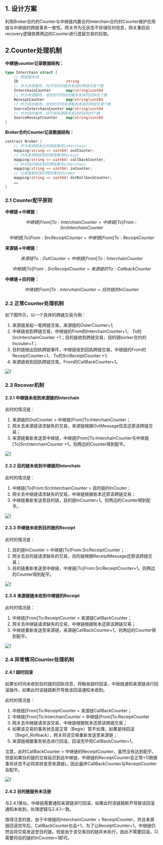 ## 1. 设计方案

利用Broker合约的Counter与中继链内置合约Interchain合约的Counter维护应用链与中继链的跨链事务一致性。网关作为无状态不存储任何信息，网关重启后recovery逻辑依靠两边的Counter进行遗留交易的拉取。

## 2.Counter处理机制

**中继链counter记录数据结构：**

```go
type Interchain struct {
	// 跨链服务ID
	ID                      string
	// 作为来源服务，向不同目的服务发送的跨链交易个数
	InterchainCounter       map[string]uint64
	// 作为来源服务，收到的不同目的服务发来的回执的个数
	ReceiptCounter          map[string]uint64
	// 作为目的服务，收到的不同来源服务发来的跨链交易个数
	SourceInterchainCounter map[string]uint64
	// 作为目的服务，向不同来源服务发送的回执的个数
	SourceReceiptCounter    map[string]uint64
}
```

**Broker合约Counter记录数据结构：**

```go
contract Broker {
    // 作为来源链发出的跨链事务Interchain
	mapping(string => uint64) outCounter;
    // 作为来源链收到的跨链事务Receipt
    mapping(string => uint64) callbackCounter;
    // 作为目的链收到的跨链事务Interchain
    mapping(string => uint64) inCounter;
    // 记录最新回滚的跨链事务的index
    mapping(string => uint64) dstRollbackCounter;
    ……
}
```

### 2.1 Counter配平原则

**中继链->中继链：**

$$中继链[From]To:InterchainCounter=中继链[To]From:SrcInterchainCounter$$

$$中继链[To]From:SrcReceiptCounter=中继链[From]To:ReceiptCounter$$



**来源链->中继链：**

$$来源链To:OutCounter=中继链[From]To:InterchainCounter$$

$$中继链[To]From:SrcReceiptCounter=来源链的To:CallbackCounter$$



**中继链->目的链：**

$$中继链[From]To:InterchainCounter=目的链的InCounter$$

### 2.2 正常Counter处理机制

如下图所示，以一个具体的跨链交易为例：

1. 来源链发起一笔跨链交易，来源链的OuterCounter+1;
2. 中继链收到跨链交易，中继链的From的InterchainCounter+1， To的SrcInterchainCounter +1；目的链收到跨链交易，目的链borker合约的Incouter+1；
3. 目的链抛出回执跨链事件，中继链收到回执跨链交易，中继链的From的ReceiptCounter+1， To的SrcReceiptCounter +1;
4. 来源链收到回执跨链交易，From的CallBackCounter+1。

![!](../../assets/counter1.png)

### 2.3 Recover机制

#### 2.3.1 中继链未收到来源链的Interchain

此时的情况是：

1. 来源链的OutCounter > 中继链[From]To:InterchainCounter；
2. 网关去来源链请求缺失的交易，来源链根据OutMessage信息还原该跨链交易；
3. 来源链重新发送至中继链，中继链[From]To:InterchainCounter与中继链[To]SrcInterchainCounter +1。则两边的Counter得到配平。

![!](../../assets/counter2.png)

#### 2.3.2 目的链未收到中继链的Interchain

此时的情况是：

1. 中继链[To]From:SrcInterchainCounter > 目的链的InCouter；
2. 网关去中继链请求缺失的交易，中继链根据账本还原该跨链交易；
3. 中继链重新发送至目的链，目的链InCounter+1。则两边的Counter得到配平。

![!](../../assets/counter3.png)



#### 2.3.3 中继链未收到目的链的Receipt

此时的情况是：

1. 目的链InCounter > 中继链[To]From:SrcReceiptCounter；
2. 网关去目的链请求缺失的交易，目的链根据ReceiptMessage还原该跨链交易；
3. 目的链重新发送至中继链，中继链[To]From:SrcReceiptCounter+1。则两边的Counter得到配平。

![!](../../assets/counter4.png)

#### 2.3.4 来源链链未收到中继链的Receipt

此时的情况是：

1. 中继链[From]To:ReceiptCounter > 来源链CallBackCounter；
2. 网关去中继链请求缺失的交易，中继链根据账本还原该跨链交易；
3. 中继链重新发送至来源链，来源链CallBackCounter+1。则两边的Counter得到配平。

![!](../../assets/counter5.png)

### 2.4  异常情况Counter处理机制

#### 2.4.1 超时回滚

如果长时间未收到目的链的回执信息，将触发超时回滚，中继链通知来源链进行回滚操作，如果此时该链路断开导致该回滚通知未收到。

此时的情况是：

1. 中继链[From]To:ReceiptCounter = 来源链CallBackCounter；
2. 中继链[From]To:InterchainCounter > 中继链[From]To:ReceiptCounter
3. 网关去中继链请求该交易，中继链根据账本还原该跨链交易；
4. 如果该交易的事务状态是正常（Begin）暂不处理，如果是待回滚（Begin_Rollback），网关将该交易重新发送至来源链；
5. 来源链根据事务状态进行回滚，回滚完毕将CallBackCounter+1。

注意，此时CallBackCounter > 中继链的ReceiptCounter，虽然没有达到配平，但是如果目的链的交易延迟到达中继链，中继链的ReceiptCounter会正常+1(根据事务状态不必将其转发至来源链)。因此最终CallBackCounter与ReceiptCounter会配平。

![!](../../assets/counter6.png)

#### 2.4.2 目的链服务未注册

与2.4.1类似，中继链需要通知来源链进行回滚，如果此时该链路断开导致该回滚通知未收到，处理逻辑与2.4.1一致。

值得注意的是，由于中继链的InterchainCounter > ReceiptCounter，并且来源链回滚完毕后，CallBackCounter也会+1，为了让ReceiptCounter+1，中继链仍然会将交易发送至目的链。但是由于该交易目的链并未执行，因此不需要回滚。只需要将目的链的InCounter+1即可。